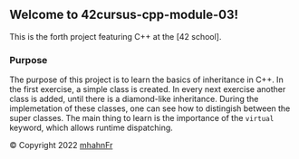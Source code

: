## Welcome to 42cursus-cpp-module-03!
This is the forth project featuring C++ at the [42 school].

### Purpose
The purpose of this project is to learn the basics of inheritance in C++.
In the first exercise, a simple class is created. In every next exercise
another class is added, until there is a diamond-like inheritance. During
the implemetation of these classes, one can see how to distingish between
the super classes. The main thing to learn is the importance of the ``virtual``
keyword, which allows runtime dispatching.

© Copyright 2022 [mhahnFr](https://www.github.com/mhahnFr)
